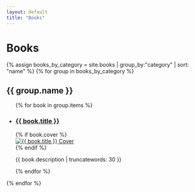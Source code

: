 ```yaml
---
layout: default
title: "Books"
---
```


<h1>Books</h1>

{% assign books_by_category = site.books | group_by:"category" | sort: "name" %}
{% for group in books_by_category %}
  <h2 class="category-heading">{{ group.name }}</h2>
  <ul class="books-list">
    {% for book in group.items %}
      <li class="book-item">
        <h3 class="book-title">
          <a href="{{ book.url | relative_url }}">{{ book.title }}</a>
        </h3>
        {% if book.cover %}
          <div class="book-cover">
            <a href="{{ book.url | relative_url }}">
              <img src="{{ book.cover | relative_url }}" alt="{{ book.title }} Cover">
            </a>
          </div>
        {% endif %}
        <p class="book-description">{{ book.description | truncatewords: 30 }}</p>
      </li>
    {% endfor %}
  </ul>
{% endfor %}
